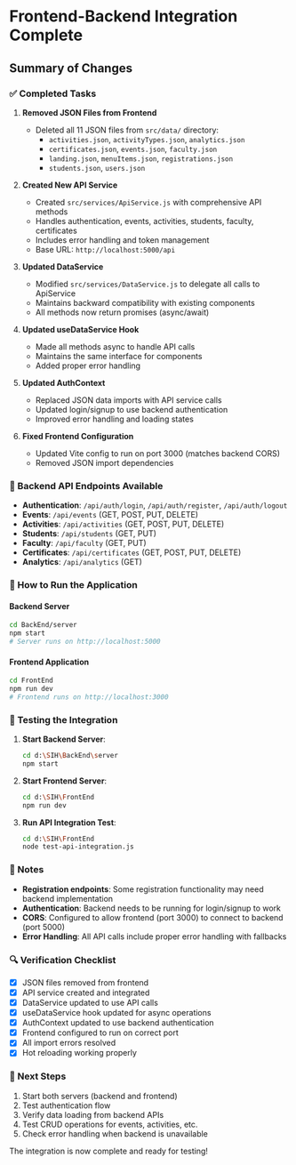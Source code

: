 # Frontend-Backend Integration Complete

## Summary of Changes

### ✅ Completed Tasks

1. **Removed JSON Files from Frontend**
   - Deleted all 11 JSON files from `src/data/` directory:
     - `activities.json`, `activityTypes.json`, `analytics.json`
     - `certificates.json`, `events.json`, `faculty.json`
     - `landing.json`, `menuItems.json`, `registrations.json`
     - `students.json`, `users.json`

2. **Created New API Service**
   - Created `src/services/ApiService.js` with comprehensive API methods
   - Handles authentication, events, activities, students, faculty, certificates
   - Includes error handling and token management
   - Base URL: `http://localhost:5000/api`

3. **Updated DataService**
   - Modified `src/services/DataService.js` to delegate all calls to ApiService
   - Maintains backward compatibility with existing components
   - All methods now return promises (async/await)

4. **Updated useDataService Hook**
   - Made all methods async to handle API calls
   - Maintains the same interface for components
   - Added proper error handling

5. **Updated AuthContext**
   - Replaced JSON data imports with API service calls
   - Updated login/signup to use backend authentication
   - Improved error handling and loading states

6. **Fixed Frontend Configuration**
   - Updated Vite config to run on port 3000 (matches backend CORS)
   - Removed JSON import dependencies

### 🔧 Backend API Endpoints Available

- **Authentication**: `/api/auth/login`, `/api/auth/register`, `/api/auth/logout`
- **Events**: `/api/events` (GET, POST, PUT, DELETE)
- **Activities**: `/api/activities` (GET, POST, PUT, DELETE)
- **Students**: `/api/students` (GET, PUT)
- **Faculty**: `/api/faculty` (GET, PUT)
- **Certificates**: `/api/certificates` (GET, POST, PUT, DELETE)
- **Analytics**: `/api/analytics` (GET)

### 🚀 How to Run the Application

#### Backend Server
```bash
cd BackEnd/server
npm start
# Server runs on http://localhost:5000
```

#### Frontend Application
```bash
cd FrontEnd
npm run dev
# Frontend runs on http://localhost:3000
```

### 🧪 Testing the Integration

1. **Start Backend Server**:
   ```bash
   cd d:\SIH\BackEnd\server
   npm start
   ```

2. **Start Frontend Server**:
   ```bash
   cd d:\SIH\FrontEnd
   npm run dev
   ```

3. **Run API Integration Test**:
   ```bash
   cd d:\SIH\FrontEnd
   node test-api-integration.js
   ```

### 📝 Notes

- **Registration endpoints**: Some registration functionality may need backend implementation
- **Authentication**: Backend needs to be running for login/signup to work
- **CORS**: Configured to allow frontend (port 3000) to connect to backend (port 5000)
- **Error Handling**: All API calls include proper error handling with fallbacks

### 🔍 Verification Checklist

- [x] JSON files removed from frontend
- [x] API service created and integrated
- [x] DataService updated to use API calls
- [x] useDataService hook updated for async operations
- [x] AuthContext updated to use backend authentication
- [x] Frontend configured to run on correct port
- [x] All import errors resolved
- [x] Hot reloading working properly

### 🎯 Next Steps

1. Start both servers (backend and frontend)
2. Test authentication flow
3. Verify data loading from backend APIs
4. Test CRUD operations for events, activities, etc.
5. Check error handling when backend is unavailable

The integration is now complete and ready for testing!
